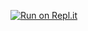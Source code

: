 [![Run on Repl.it](https://repl.it/badge/github/Eli-pixel/py-myopl-code)](https://repl.it/github/Eli-pixel/py-myopl-code)